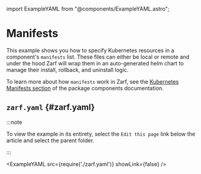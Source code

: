 import ExampleYAML from "@components/ExampleYAML.astro";

# Manifests

This example shows you how to specify Kubernetes resources in a component's `manifests` list.  These files can either be local or remote and under the hood Zarf will wrap them in an auto-generated helm chart to manage their install, rollback, and uninstall logic.

To learn more about how `manifests` work in Zarf, see the [Kubernetes Manifests section](../../docs/3-create-a-zarf-package/2-zarf-components.md#kubernetes-manifests) of the package components documentation.

## `zarf.yaml` {#zarf.yaml}

:::note

To view the example in its entirety, select the `Edit this page` link below the article and select the parent folder.

:::

<ExampleYAML src={require('./zarf.yaml')} showLink={false} />
